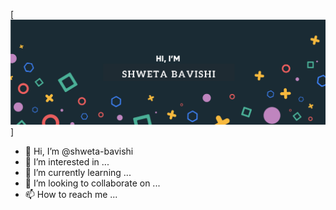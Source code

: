 [![Shweta's GitHub Banner](./assets/GitHubHeader.png)]
- 👋 Hi, I’m @shweta-bavishi
- 👀 I’m interested in ...
- 🌱 I’m currently learning ...
- 💞️ I’m looking to collaborate on ...
- 📫 How to reach me ...

<!---
shweta-bavishi/shweta-bavishi is a ✨ special ✨ repository because its `README.md` (this file) appears on your GitHub profile.
You can click the Preview link to take a look at your changes.
--->
